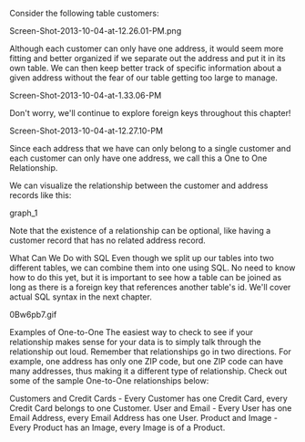 Consider the following table customers:

Screen-Shot-2013-10-04-at-12.26.01-PM.png

Although each customer can only have one address, it would seem more fitting and better organized if we separate out the address and put it in its own table. We can then keep better track of specific information about a given address without the fear of our table getting too large to manage.

Screen-Shot-2013-10-04-at-1.33.06-PM

Don't worry, we'll continue to explore foreign keys throughout this chapter!

Screen-Shot-2013-10-04-at-12.27.10-PM

Since each address that we have can only belong to a single customer and each customer can only have one address, we call this a One to One Relationship.

We can visualize the relationship between the customer and address records like this:

graph_1

Note that the existence of a relationship can be optional, like having a customer record that has no related address record.

What Can We Do with SQL
Even though we split up our tables into two different tables, we can combine them into one using SQL. No need to know how to do this yet, but it is important to see how a table can be joined as long as there is a foreign key that references another table's id. We'll cover actual SQL syntax in the next chapter.

0Bw6pb7.gif

Examples of One-to-One
The easiest way to check to see if your relationship makes sense for your data is to simply talk through the relationship out loud. Remember that relationships go in two directions. For example, one address has only one ZIP code, but one ZIP code can have many addresses, thus making it a different type of relationship. Check out some of the sample One-to-One relationships below:

Customers and Credit Cards - Every Customer has one Credit Card, every Credit Card belongs to one Customer.
User and Email - Every User has one Email Address, every Email Address has one User.
Product and Image - Every Product has an Image, every Image is of a Product.